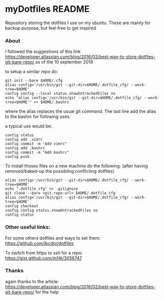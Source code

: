 # myDotfiles README
Repository storing the dotfiles I use on my ubuntu. These are mainly for backup purpose, but feel free to get inspired

### About
I followed the suggestions of this link https://developer.atlassian.com/blog/2016/02/best-way-to-store-dotfiles-git-bare-repo/
as of the 10 september 2018

to setup a similar repo do:
```
git init --bare $HOME/.cfg
alias config='/usr/bin/git --git-dir=$HOME/.dotfile_cfg/ --work-tree=$HOME'
config config --local status.showUntrackedFiles no
echo "alias config='/usr/bin/git --git-dir=$HOME/.dotfile_cfg/ --work-tree=$HOME'" >> $HOME/.bashrc
```
where the alias replaces the usual git command. The last line add the alias to the bashrc for following uses.

a typical use would be: 
```
config status
config add .vimrc
config commit -m "Add vimrc"
config add .bashrc
config commit -m "Add bashrc"
config push
```

To install thoses files on a new machine do the following: (after having removed/baked-up the possibling conflicting dotfiles)
```
alias config='/usr/bin/git --git-dir=$HOME/.dotfile_cfg/ --work-tree=$HOME'
echo ".dotfile_cfg" >> .gitignore
git clone --bare <git-repo-url> $HOME/.dotfile_cfg
alias config='/usr/bin/git --git-dir=$HOME/.dotfile_cfg/ --work-tree=$HOME'
config checkout
config config status.showUntrackedFiles no
config status
```
### Other useful links:
For some others dotfiles and ways to set them:
https://github.com/jbcdnr/dotfiles

To switch from https to ssh for a repo:
https://gist.github.com/m14t/3056747

### Thanks
again thanks to the article: https://developer.atlassian.com/blog/2016/02/best-way-to-store-dotfiles-git-bare-repo/ for the help
